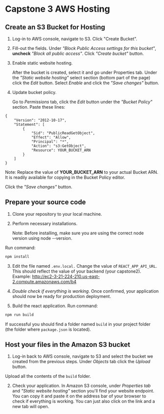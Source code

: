 # Capstone 3 AWS Hosting



## Create an S3 Bucket for Hosting

1. Log-in to AWS console, navigate to S3. Click "Create Bucket".

2. Fill-out the fields. Under *"Block Public Access settings for this bucket"*, **uncheck** *"Block all public
access"*. Click *"Create bucket"* button.

3. Enable static website hosting.
	
	After the bucket is created, select it and go under Properties tab. Under the *"Static website hosting"*
	select section (bottom part of the page) click the *Edit* button. Select *Enable* and click the *"Save changes"*
	button.

4. Update bucket policy.

	Go to *Permissions* tab, click the *Edit* button under the *"Bucket Policy"* section. Paste these lines:

```
{
	"Version": "2012-10-17",
	"Statement": [
		{
			"Sid": "PublicReadGetObject",
			"Effect": "Allow",
			"Principal": "*",
			"Action": "s3:GetObject",
			"Resource": YOUR_BUCKET_ARN
		}
	]
}
```

Note: Replace the value of **YOUR_BUCKET_ARN** to your actual Bucket ARN. It is readily available for copying in the Bucket Policy editor.

Click the *"Save changes"* button.


## Prepare your source code

1. Clone your repository to your local machine.

2. Perform necessary installations.
	
	Note: Before installing, make sure you are using the correct node version using node --version.

Run command:

```bash
npm install
```

3. Edit the file named `.env.local.` Change the value of `REACT_APP_API_URL`. This should reflect the value of your backend (your capstone2). Example: http://ec2-3-21-224-210.us-east-2.compute.amazonaws.com/b4

4. *Double check if everything is working*. Once confirmed, your application should now be ready for
production deployment.

5. Build the react application. Run command:

```bash
npm run build
```

If successful you should find a folder named `build` in your project folder (the folder where `package.json` is located).


## Host your files in the Amazon S3 bucket

1. Log-in back to AWS console, navigate to S3 and select the bucket we created from the previous steps. Under *Objects* tab click the *Upload* button.

Upload all the contents of the `build` folder.

2. Check your application.
	In Amazon S3 console, under *Properties tab* and *"Static website hosting"* section you'll find your website endpoint. You can copy it and paste it on the address bar of your browser to check if everything is working. You can just also click on the link and a new tab will open.










